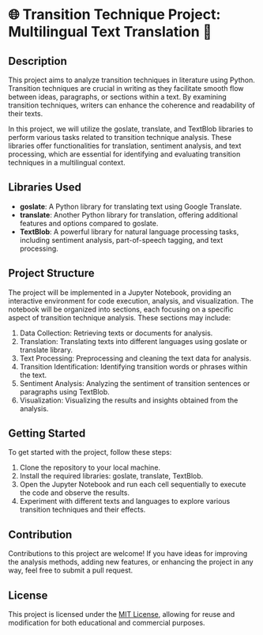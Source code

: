 # 🌐 Transition Technique Project: Multilingual Text Translation 📝

## Description

This project aims to analyze transition techniques in literature using Python. Transition techniques are crucial in writing as they facilitate smooth flow between ideas, paragraphs, or sections within a text. By examining transition techniques, writers can enhance the coherence and readability of their texts.

In this project, we will utilize the goslate, translate, and TextBlob libraries to perform various tasks related to transition technique analysis. These libraries offer functionalities for translation, sentiment analysis, and text processing, which are essential for identifying and evaluating transition techniques in a multilingual context.

## Libraries Used

- **goslate**: A Python library for translating text using Google Translate.
- **translate**: Another Python library for translation, offering additional features and options compared to goslate.
- **TextBlob**: A powerful library for natural language processing tasks, including sentiment analysis, part-of-speech tagging, and text processing.

## Project Structure

The project will be implemented in a Jupyter Notebook, providing an interactive environment for code execution, analysis, and visualization. The notebook will be organized into sections, each focusing on a specific aspect of transition technique analysis. These sections may include:

1. Data Collection: Retrieving texts or documents for analysis.
2. Translation: Translating texts into different languages using goslate or translate library.
3. Text Processing: Preprocessing and cleaning the text data for analysis.
4. Transition Identification: Identifying transition words or phrases within the text.
5. Sentiment Analysis: Analyzing the sentiment of transition sentences or paragraphs using TextBlob.
6. Visualization: Visualizing the results and insights obtained from the analysis.

## Getting Started

To get started with the project, follow these steps:

1. Clone the repository to your local machine.
2. Install the required libraries: goslate, translate, TextBlob.
3. Open the Jupyter Notebook and run each cell sequentially to execute the code and observe the results.
4. Experiment with different texts and languages to explore various transition techniques and their effects.

## Contribution

Contributions to this project are welcome! If you have ideas for improving the analysis methods, adding new features, or enhancing the project in any way, feel free to submit a pull request.

## License

This project is licensed under the [MIT License](LICENSE), allowing for reuse and modification for both educational and commercial purposes.
